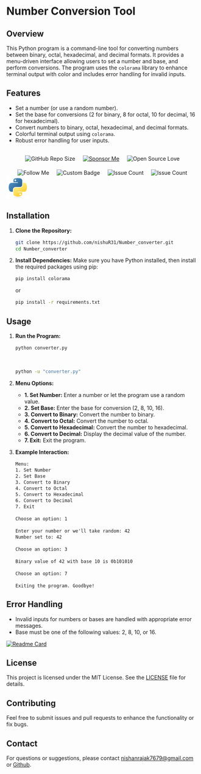 
### <h1>Number Conversion Tool</h1>

## Overview

This Python program is a command-line tool for converting numbers between binary, octal, hexadecimal, and decimal formats. It provides a menu-driven interface allowing users to set a number and base, and perform conversions. The program uses the `colorama` library to enhance terminal output with color and includes error handling for invalid inputs.

## Features
- Set a number (or use a random number).
- Set the base for conversions (2 for binary, 8 for octal, 10 for decimal, 16 for hexadecimal).
- Convert numbers to binary, octal, hexadecimal, and decimal formats.
- Colorful terminal output using `colorama`.
- Robust error handling for user inputs.
<br>
  

<div style="display: inline-flex; flex-wrap: wrap; justify-content: center; align-items: center; gap: 20px;">
  <img src="https://img.shields.io/github/repo-size/nishuR31/Number_converter?color=blueviolet" alt="GitHub Repo Size">
  <a href="https://github.com/sponsors/nishuR31" target="_blank" rel="noreferrer"><img src="https://img.shields.io/badge/Sponsor%20Me-GitHub%20Sponsors-blueviolet" alt="Sponsor Me"></a>
  <img src="https://badges.frapsoft.com/os/v1/open-source.svg?v=103&color=blueviolet" alt="Open Source Love">
  <img src="https://img.shields.io/badge/-Follow%20Me%20-blueviolet" alt="Follow Me">  <img src="https://img.shields.io/badge/HELLO-CODERS-black" alt="Custom Badge">
  <img src="https://img.shields.io/github/issues-pr-closed/nishuR31/Number_converter?color=blueviolet" alt="Issue Count">
  <img src="https://img.shields.io/github/issues/nishuR31/Number_converter?color=blueviolet" alt="Issue Count">
</div>

<br>
<div style="display: inline-flex; flex-wrap: wrap; justify-content: center; align-items: center; gap: 20px;">
 <a href="https://www.python.org" target="_blank" rel="noreferrer"> <img src="https://raw.githubusercontent.com/devicons/devicon/master/icons/python/python-original.svg" alt="python" width="60" width="60"/> </a></div>
  
## Installation
1. **Clone the Repository:**
   ```bash
   git clone https://github.com/nishuR31/Number_converter.git
   cd Number_converter
   ```

2. **Install Dependencies:**
   Make sure you have Python installed, then install the required packages using pip:
   ```bash
   pip install colorama
   ```
   or
   ```bash
   pip install -r requirements.txt
   ```

## Usage
1. **Run the Program:**
   ```bash
   python converter.py
   ```
   <br>
   
   ```bash
   python -u "converter.py"
   ```
2. **Menu Options:**
   - **1. Set Number:** Enter a number or let the program use a random value.
   - **2. Set Base:** Enter the base for conversion (2, 8, 10, 16).
   - **3. Convert to Binary:** Convert the number to binary.
   - **4. Convert to Octal:** Convert the number to octal.
   - **5. Convert to Hexadecimal:** Convert the number to hexadecimal.
   - **6. Convert to Decimal:** Display the decimal value of the number.
   - **7. Exit:** Exit the program.

3. **Example Interaction:**
   ```plaintext
   Menu:
   1. Set Number
   2. Set Base
   3. Convert to Binary
   4. Convert to Octal
   5. Convert to Hexadecimal
   6. Convert to Decimal
   7. Exit
   
   Choose an option: 1
   
   Enter your number or we'll take random: 42
   Number set to: 42

   Choose an option: 3
   
   Binary value of 42 with base 10 is 0b101010

   Choose an option: 7
   
   Exiting the program. Goodbye!
   ```

## Error Handling
- Invalid inputs for numbers or bases are handled with appropriate error messages.
- Base must be one of the following values: 2, 8, 10, or 16.

[![Readme Card](https://github-readme-stats.vercel.app/api/pin/?username=nishuR31&repo=Number_converter&show_owner=true&theme=midnight-purple)](https://github.com/nishuR31)



## License
This project is licensed under the MIT License. See the [LICENSE](LICENSE) file for details.

## Contributing
Feel free to submit issues and pull requests to enhance the functionality or fix bugs.

## Contact
For questions or suggestions, please contact [nishanrajak7679@gmail.com](mailto:nishanrajak7679@gmail.com)  or [Github](https://github.com/nishuR31).


